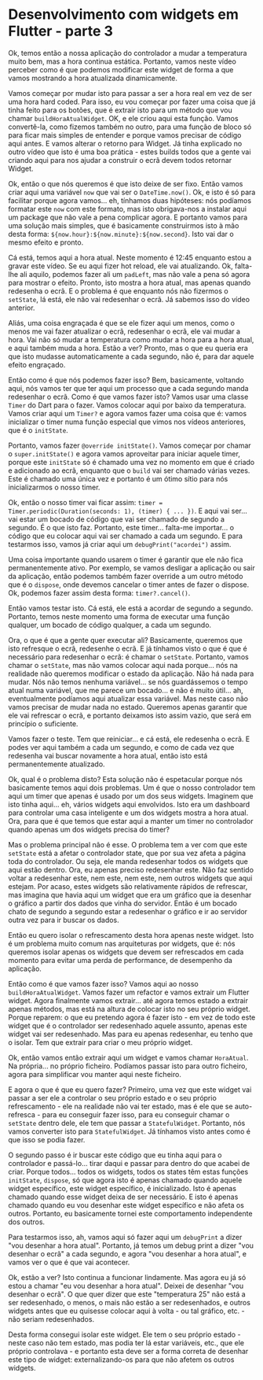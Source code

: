 # Desenvolvimento com widgets em Flutter - parte 3

Ok, temos então a nossa aplicação do controlador a mudar a temperatura muito bem, mas a hora continua estática. Portanto, vamos neste vídeo perceber como é que podemos modificar este widget de forma a que vamos mostrando a hora atualizada dinamicamente.

Vamos começar por mudar isto para passar a ser a hora real em vez de ser uma hora hard coded. Para isso, eu vou começar por fazer uma coisa que já tinha feito para os botões, que é extrair isto para um método que vou chamar `buildHoraAtualWidget`. OK, e ele criou aqui esta função. Vamos convertê-la, como fizemos também no outro, para uma função de bloco só para ficar mais simples de entender e porque vamos precisar de código aqui antes. E vamos alterar o retorno para Widget. Já tinha explicado no outro vídeo que isto é uma boa prática - estes builds todos que a gente vai criando aqui para nos ajudar a construir o ecrã devem todos retornar Widget.

Ok, então o que nós queremos é que isto deixe de ser fixo. Então vamos criar aqui uma variável `now` que vai ser o `DateTime.now()`. Ok, e isto é só para facilitar porque agora vamos... eh, tínhamos duas hipóteses: nós podíamos formatar este `now` com este formato, mas isto obrigava-nos a instalar aqui um package que não vale a pena complicar agora. E portanto vamos para uma solução mais simples, que é basicamente construirmos isto à mão desta forma: `${now.hour}:${now.minute}:${now.second}`. Isto vai dar o mesmo efeito e pronto.

Cá está, temos aqui a hora atual. Neste momento é 12:45 enquanto estou a gravar este vídeo. Se eu aqui fizer hot reload, ele vai atualizando. Ok, falta-lhe ali aquilo, podemos fazer ali um `padLeft`, mas não vale a pena só agora para mostrar o efeito. Pronto, isto mostra a hora atual, mas apenas quando redesenha o ecrã. E o problema é que enquanto nós não fizermos o `setState`, lá está, ele não vai redesenhar o ecrã. Já sabemos isso do vídeo anterior.

Aliás, uma coisa engraçada é que se ele fizer aqui um menos, como o menos me vai fazer atualizar o ecrã, redesenhar o ecrã, ele vai mudar a hora. Vai não só mudar a temperatura como mudar a hora para a hora atual, e aqui também muda a hora. Estão a ver? Pronto, mas o que eu queria era que isto mudasse automaticamente a cada segundo, não é, para dar aquele efeito engraçado.

Então como é que nós podemos fazer isso? Bem, basicamente, voltando aqui, nós vamos ter que ter aqui um processo que a cada segundo manda redesenhar o ecrã. Como é que vamos fazer isto? Vamos usar uma classe `Timer` do Dart para o fazer. Vamos colocar aqui por baixo da temperatura. Vamos criar aqui um `Timer?` e agora vamos fazer uma coisa que é: vamos inicializar o timer numa função especial que vimos nos vídeos anteriores, que é o `initState`.

Portanto, vamos fazer `@override initState()`. Vamos começar por chamar o `super.initState()` e agora vamos aproveitar para iniciar aquele timer, porque este `initState` só é chamado uma vez no momento em que é criado e adicionado ao ecrã, enquanto que o `build` vai ser chamado várias vezes. Este é chamado uma única vez e portanto é um ótimo sítio para nós inicializarmos o nosso timer.

Ok, então o nosso timer vai ficar assim: `timer = Timer.periodic(Duration(seconds: 1), (timer) { ... })`. E aqui vai ser... vai estar um bocado de código que vai ser chamado de segundo a segundo. É o que isto faz. Portanto, este timer... falta-me importar... o código que eu colocar aqui vai ser chamado a cada um segundo. E para testarmos isso, vamos já criar aqui um `debugPrint("acordei")` assim.

Uma coisa importante quando usarem o timer é garantir que ele não fica permanentemente ativo. Por exemplo, se vamos desligar a aplicação ou sair da aplicação, então podemos também fazer override a um outro método que é o `dispose`, onde devemos cancelar o timer antes de fazer o dispose. Ok, podemos fazer assim desta forma: `timer?.cancel()`.

Então vamos testar isto. Cá está, ele está a acordar de segundo a segundo. Portanto, temos neste momento uma forma de executar uma função qualquer, um bocado de código qualquer, a cada um segundo.

Ora, o que é que a gente quer executar ali? Basicamente, queremos que isto refresque o ecrã, redesenhe o ecrã. E já tínhamos visto o que é que é necessário para redesenhar o ecrã: é chamar o `setState`. Portanto, vamos chamar o `setState`, mas não vamos colocar aqui nada porque... nós na realidade não queremos modificar o estado da aplicação. Não há nada para mudar. Nós não temos nenhuma variável... se nós guardássemos o tempo atual numa variável, que me parece um bocado... e não é muito útil... ah, eventualmente podíamos aqui atualizar essa variável. Mas neste caso não vamos precisar de mudar nada no estado. Queremos apenas garantir que ele vai refrescar o ecrã, e portanto deixamos isto assim vazio, que será em princípio o suficiente.

Vamos fazer o teste. Tem que reiniciar... e cá está, ele redesenha o ecrã. E podes ver aqui também a cada um segundo, e como de cada vez que redesenha vai buscar novamente a hora atual, então isto está permanentemente atualizado.

Ok, qual é o problema disto? Esta solução não é espetacular porque nós basicamente temos aqui dois problemas. Um é que o nosso controlador tem aqui um timer que apenas é usado por um dos seus widgets. Imaginem que isto tinha aqui... eh, vários widgets aqui envolvidos. Isto era um dashboard para controlar uma casa inteligente e um dos widgets mostra a hora atual. Ora, para que é que temos que estar aqui a manter um timer no controlador quando apenas um dos widgets precisa do timer?

Mas o problema principal não é esse. O problema tem a ver com que este `setState` está a afetar o controlador state, que por sua vez afeta a página toda do controlador. Ou seja, ele manda redesenhar todos os widgets que aqui estão dentro. Ora, eu apenas preciso redesenhar este. Não faz sentido voltar a redesenhar este, nem este, nem este, nem outros widgets que aqui estejam. Por acaso, estes widgets são relativamente rápidos de refrescar, mas imagina que havia aqui um widget que era um gráfico que ia desenhar o gráfico a partir dos dados que vinha do servidor. Então é um bocado chato de segundo a segundo estar a redesenhar o gráfico e ir ao servidor outra vez para ir buscar os dados.

Então eu quero isolar o refrescamento desta hora apenas neste widget. Isto é um problema muito comum nas arquiteturas por widgets, que é: nós queremos isolar apenas os widgets que devem ser refrescados em cada momento para evitar uma perda de performance, de desempenho da aplicação.

Então como é que vamos fazer isso? Vamos aqui ao nosso `buildHoraAtualWidget`. Vamos fazer um refactor e vamos extrair um Flutter widget. Agora finalmente vamos extrair... até agora temos estado a extrair apenas métodos, mas está na altura de colocar isto no seu próprio widget. Porque reparem: o que eu pretendo agora é fazer isto - em vez de todo este widget que é o controlador ser redesenhado aquele assunto, apenas este widget vai ser redesenhado. Mas para eu apenas redesenhar, eu tenho que o isolar. Tem que extrair para criar o meu próprio widget.

Ok, então vamos então extrair aqui um widget e vamos chamar `HoraAtual`. Na própria... no próprio ficheiro. Podíamos passar isto para outro ficheiro, agora para simplificar vou manter aqui neste ficheiro.

E agora o que é que eu quero fazer? Primeiro, uma vez que este widget vai passar a ser ele a controlar o seu próprio estado e o seu próprio refrescamento - ele na realidade não vai ter estado, mas é ele que se auto-refresca - para eu conseguir fazer isso, para eu conseguir chamar o `setState` dentro dele, ele tem que passar a `StatefulWidget`. Portanto, nós vamos converter isto para `StatefulWidget`. Já tínhamos visto antes como é que isso se podia fazer.

O segundo passo é ir buscar este código que eu tinha aqui para o controlador e passá-lo... tirar daqui e passar para dentro do que acabei de criar. Porque todos... todos os widgets, todos os states têm estas funções `initState`, `dispose`, só que agora isto é apenas chamado quando aquele widget específico, este widget específico, é inicializado. Isto é apenas chamado quando esse widget deixa de ser necessário. E isto é apenas chamado quando eu vou desenhar este widget específico e não afeta os outros. Portanto, eu basicamente tornei este comportamento independente dos outros.

Para testarmos isso, ah, vamos aqui só fazer aqui um `debugPrint` a dizer "vou desenhar a hora atual". Portanto, já temos um debug print a dizer "vou desenhar o ecrã" a cada segundo, e agora "vou desenhar a hora atual", e vamos ver o que é que vai acontecer.

Ok, estão a ver? Isto continua a funcionar lindamente. Mas agora eu já só estou a chamar "eu vou desenhar a hora atual". Deixei de desenhar "vou desenhar o ecrã". O que quer dizer que este "temperatura 25" não está a ser redesenhado, o menos, o mais não estão a ser redesenhados, e outros widgets antes que eu quisesse colocar aqui à volta - ou tal gráfico, etc. - não seriam redesenhados.

Desta forma consegui isolar este widget. Ele tem o seu próprio estado - neste caso não tem estado, mas podia ter lá estar variáveis, etc., que ele próprio controlava - e portanto esta deve ser a forma correta de desenhar este tipo de widget: externalizando-os para que não afetem os outros widgets. 